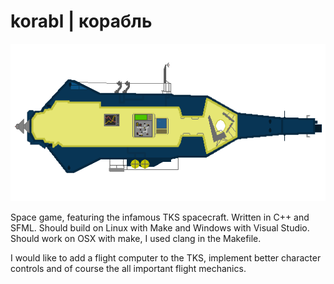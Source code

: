 # korabl | корабль
![My HD TKS](https://raw.githubusercontent.com/Goerofmuns/korabl/master/asset/tex/tks_shell.png)

Space game, featuring the infamous TKS spacecraft. Written in C++ and SFML. Should build on Linux with Make and Windows with Visual Studio. Should work on OSX with make, I used clang in the Makefile.

I would like to add a flight computer to the TKS, implement better character controls and of course the all important flight mechanics.
